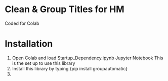 # Clean & Group Titles for HM

Coded for Colab

# Installation

1. Open Colab and load Startup_Dependency.ipynb Jupyter Notebook
   This is the set up to use this library
2. Install this library by typing
   {pip install groupautomatic}
3. 
